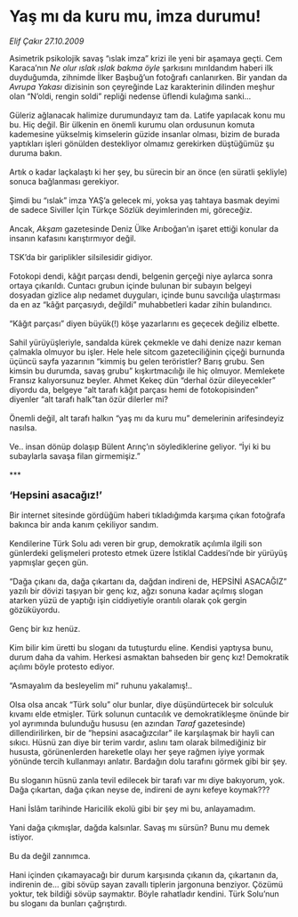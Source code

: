 # Yaş mı da kuru mu, imza durumu!

*Elif Çakır 27.10.2009*

<div class="yazi">Asimetrik psikolojik savaş “ıslak imza” krizi ile yeni bir aşamaya geçti. Cem Karaca’nın <i>Ne olur ıslak ıslak bakma öyle</i> şarkısını mırıldandım haberi ilk duyduğumda, zihnimde İlker Başbuğ’un fotoğrafı canlanırken. Bir yandan da <i>Avrupa Yakası</i> dizisinin son çeyreğinde Laz karakterinin dilinden meşhur olan “N’oldi, rengin soldi” repliği nedense üflendi kulağıma sanki... <br/><br/>Güleriz ağlanacak halimize durumundayız tam da. Latife yapılacak konu mu bu. Hiç değil. Bir ülkenin en önemli kurumu olan ordusunun komuta kademesine yükselmiş kimselerin güzide insanlar olması, bizim de burada yaptıkları işleri gönülden destekliyor olmamız gerekirken düştüğümüz şu duruma bakın. <br/><br/>Artık o kadar laçkalaştı ki her şey, bu sürecin bir an önce (en süratli şekliyle) sonuca bağlanması gerekiyor. <br/><br/>Şimdi bu “ıslak” imza YAŞ’a gelecek mi, yoksa yaş tahtaya basmak deyimi de sadece Siviller İçin Türkçe Sözlük deyimlerinden mi, göreceğiz. <br/><br/>Ancak, <i>Akşam</i> gazetesinde Deniz Ülke Arıboğan’ın işaret ettiği konular da insanın kafasını karıştırmıyor değil. <br/><br/>TSK’da bir gariplikler silsilesidir gidiyor. <br/><br/>Fotokopi dendi, kâğıt parçası dendi, belgenin gerçeği niye aylarca sonra ortaya çıkarıldı. Cuntacı grubun içinde bulunan bir subayın belgeyi dosyadan gizlice alıp nedamet duyguları, içinde bunu savcılığa ulaştırması da en az “kâğıt parçasıydı, değildi” muhabbetleri kadar zihin bulandırıcı. <br/><br/>“Kâğıt parçası” diyen büyük(!) köşe yazarlarını es geçecek değiliz elbette. <br/><br/>Sahil yürüyüşleriyle, sandalda kürek çekmekle ve dahi denize nazır keman çalmakla olmuyor bu işler. Hele hele sitcom gazeteciliğinin çiçeği burnunda üçüncü sayfa yazarının “kimmiş bu gelen teröristler? Barış grubu. Sen kimsin bu durumda, savaş grubu” kışkırtmacılığı ile hiç olmuyor. Memlekete Fransız kalıyorsunuz beyler. Ahmet Kekeç dün “derhal özür dileyecekler” diyordu da, belgeye “alt tarafı kâğıt parçası hemi de fotokopisinden” diyenler “alt tarafı halk”tan özür dilerler mi? <br/><br/>Önemli değil, alt tarafı halkın “yaş mı da kuru mu” demelerinin arifesindeyiz nasılsa. <br/><br/>Ve.. insan dönüp dolaşıp Bülent Arınç’ın söylediklerine geliyor. “İyi ki bu subaylarla savaşa filan girmemişiz.” <br/><br/>***<br/><br/><font size="4"><strong>‘Hepsini asacağız!’</strong> <br/></font><br/>Bir internet sitesinde gördüğüm haberi tıkladığımda karşıma çıkan fotoğrafa bakınca bir anda kanım çekiliyor sandım. <br/><br/>Kendilerine Türk Solu adı veren bir grup, demokratik açılımla ilgili son günlerdeki gelişmeleri protesto etmek üzere İstiklal Caddesi’nde bir yürüyüş yapmışlar geçen gün. <br/><br/>“Dağa çıkanı da, dağa çıkartanı da, dağdan indireni de, HEPSİNİ ASACAĞIZ” yazılı bir dövizi taşıyan bir genç kız, ağzı sonuna kadar açılmış slogan atarken yüzü de yaptığı işin ciddiyetiyle orantılı olarak çok gergin gözüküyordu. <br/><br/>Genç bir kız henüz. <br/><br/>Kim bilir kim üretti bu sloganı da tutuşturdu eline. Kendisi yaptıysa bunu, durum daha da vahim. Herkesi asmaktan bahseden bir genç kız! Demokratik açılımı böyle protesto ediyor. <br/><br/>“Asmayalım da besleyelim mi” ruhunu yakalamış!.. <br/><br/>Olsa olsa ancak “Türk solu” olur bunlar, diye düşündürtecek bir solculuk kıvamı elde etmişler. Türk solunun cuntacılık ve demokratikleşme önünde bir yol ayrımında bulunduğu hususu (en azından <i>Taraf</i> gazetesinde) dillendirilirken, bir de “hepsini asacağızcılar” ile karşılaşmak bir hayli can sıkıcı. Hüsnü zan diye bir terim vardır, aslını tam olarak bilmediğiniz bir hususta, görünenlerden hareketle olayı her şeye rağmen iyiye yormak yönünde tercih kullanmayı anlatır. Bardağın dolu tarafını görmek gibi bir şey. <br/><br/>Bu sloganın hüsnü zanla tevil edilecek bir tarafı var mı diye bakıyorum, yok. Dağa çıkartan, dağa çıkan neyse de, indireni de aynı kefeye koymak??? <br/><br/>Hani İslâm tarihinde Haricilik ekolü gibi bir şey mi bu, anlayamadım. <br/><br/>Yani dağa çıkmışlar, dağda kalsınlar. Savaş mı sürsün? Bunu mu demek istiyor. <br/><br/>Bu da değil zannımca. <br/><br/>Hani içinden çıkamayacağı bir durum karşısında çıkanın da, çıkartanın da, indirenin de... gibi sövüp sayan zavallı tiplerin jargonuna benziyor. Çözümü yoktur, tek bildiği sövüp saymaktır. Böyle rahatladır kendini. Türk Solu’nun bu sloganı da bunları çağrıştırdı.
              </div>
